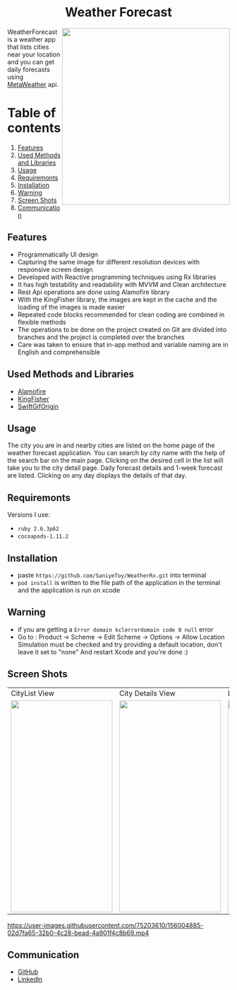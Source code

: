 <h1 align="center">
Weather Forecast
</h1>

<img src="https://user-images.githubusercontent.com/75203610/155876141-975cdea4-fd22-4e76-96c7-14a2d0421e1d.gif" align="right" width="380" height="400">

WeatherForecast is a weather app that lists cities near your location and you can get daily forecasts using  [MetaWeather](https://www.metaweather.com/) api.

# Table of contents
1. [Features](#Features)
2. [Used Methods and Libraries](#UsedMethodsandLibraries)
4. [Usage](#Usage)
5. [Requiremonts](#Requiremonts)
6. [Installation](#Installation)
7. [Warning](#Warning)
8. [Screen Shots](#ScreenShots)
9. [Communication](#Communication)

## Features<a name="Features"></a>
- Programmatically UI design
- Capturing the same image for different resolution devices with responsive screen design
- Developed with Reactive programming techniques using Rx libraries
- It has high testability and readability with MVVM and Clean architecture
- Rest Api operations are done using Alamofire library
- With the KingFisher library, the images are kept in the cache and the loading of the images is made easier
- Repeated code blocks recommended for clean coding are combined in flexible methods
- The operations to be done on the project created on Git are divided into branches and the project is completed over the branches
- Care was taken to ensure that in-app method and variable naming are in English and comprehensible

## Used Methods and Libraries <a name="UsedMethodsandLibraries"></a>
- [Alamofire](https://github.com/Alamofire/Alamofire)
- [KingFisher](https://github.com/onevcat/Kingfisher)
- [SwiftGifOrigin](https://cocoapods.org/pods/SwiftGifOrigin)

## Usage <a name="Usage"></a>
The city you are in and nearby cities are listed on the home page of the weather forecast application. You can search by city name with the help of the search bar on the main page. Clicking on the desired cell in the list will take you to the city detail page. Daily forecast details and 1-week forecast are listed. Clicking on any day displays the details of that day.
## Requiremonts <a name="Requiremonts"></a>
Versions I use:
- `ruby 2.6.3p62`
- `cocoapods-1.11.2` 

## Installation <a name="Installation"></a>
- paste `https://github.com/SaniyeToy/WeatherRx.git` into terminal
- `pod install` is written to the file path of the application in the terminal and the application is run on xcode
 

## Warning <a name="Warning"></a>
- if you are getting a `Error domain kclerrordomain code 0 null`  error
- Go to :
Product -> Scheme -> Edit Scheme -> Options -> Allow Location Simulation must be checked and try providing a default location, don't leave it set to "none"
And restart Xcode and you're done :)

## Screen Shots <a name="ScreenShots"></a>

 <table>
  <tr>
    <td>CityList View</td>
    <td>City Details View</td>
    <td>List View Search</td>

  </tr>
  <tr>
    <td><img src="https://user-images.githubusercontent.com/75203610/156005617-c7d3372b-805f-4d87-a0b0-5869119faa84.jpeg" width=230 height=480></td>
    <td><img src="https://user-images.githubusercontent.com/75203610/156005326-4a575677-eecd-4b69-a8d1-e3f33f61d666.jpeg" width=230 height=480></td>
    <td><img src="https://user-images.githubusercontent.com/75203610/156005246-ee5df9ec-0d5d-48cc-b740-15adc43d53ba.jpeg" width=230 height=480></td>
   
  </tr>
 </table>

https://user-images.githubusercontent.com/75203610/156004885-02d7fa65-32b0-4c28-bead-4a901f4c8b69.mp4


## Communication <a name="Communication"></a>
- [GitHub](https://github.com/SaniyeToy)
- [Linkedln](https://www.linkedin.com/in/saniye-toy/)

